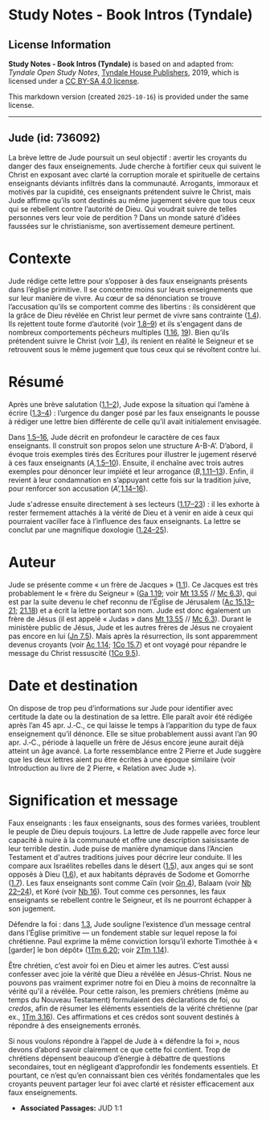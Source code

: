 # Study Notes - Book Intros (Tyndale)

## License Information

**Study Notes - Book Intros (Tyndale)** is based on and adapted from: _Tyndale Open Study Notes_, [Tyndale House Publishers](https://tyndaleopenresources.com/), 2019, which is licensed under a [CC BY-SA 4.0 license](https://creativecommons.org/licenses/by-sa/4.0/legalcode.en).

This markdown version (created `2025-10-16`) is provided under the same license.



--------------------------------

## Jude (id: 736092)

La brève lettre de Jude poursuit un seul objectif : avertir les croyants du danger des faux enseignements. Jude cherche à fortifier ceux qui suivent le Christ en exposant avec clarté la corruption morale et spirituelle de certains enseignants déviants infiltrés dans la communauté. Arrogants, immoraux et motivés par la cupidité, ces enseignants prétendent suivre le Christ, mais Jude affirme qu’ils sont destinés au même jugement sévère que tous ceux qui se rebellent contre l’autorité de Dieu. Qui voudrait suivre de telles personnes vers leur voie de perdition ? Dans un monde saturé d’idées faussées sur le christianisme, son avertissement demeure pertinent.

Contexte
========

Jude rédige cette lettre pour s’opposer à des faux enseignants présents dans l’église primitive. Il se concentre moins sur leurs enseignements que sur leur manière de vivre. Au cœur de sa dénonciation se trouve l’accusation qu’ils se comportent comme des libertins : ils considèrent que la grâce de Dieu révélée en Christ leur permet de vivre sans contrainte ([1\.4](https://ref.ly/Jude1:4)). Ils rejettent toute forme d’autorité (voir [1\.8–9](https://ref.ly/Jude1:8-Jude1:9)) et ils s'engagent dans de nombreux comportements pécheurs multiples ([1\.16](https://ref.ly/Jude1:16), [19](https://ref.ly/Jude1:19)). Bien qu’ils prétendent suivre le Christ (voir [1\.4](https://ref.ly/Jude1:4)), ils renient en réalité le Seigneur et se retrouvent sous le même jugement que tous ceux qui se révoltent contre lui.

Résumé
======

Après une brève salutation ([1\.1–2](https://ref.ly/Jude1:1-Jude1:2)), Jude expose la situation qui l’amène à écrire ([1\.3–4](https://ref.ly/Jude1:3-Jude1:4)) : l’urgence du danger posé par les faux enseignants le pousse à rédiger une lettre bien différente de celle qu’il avait initialement envisagée.

Dans [1\.5–16](https://ref.ly/Jude1:5-Jude1:16), Jude décrit en profondeur le caractère de ces faux enseignants. Il construit son propos selon une structure A\-B\-A’. D’abord, il évoque trois exemples tirés des Écritures pour illustrer le jugement réservé à ces faux enseignants (*A,*[1\.5–10](https://ref.ly/Jude1:5-Jude1:10)). Ensuite, il enchaîne avec trois autres exemples pour dénoncer leur impiété et leur arrogance (*B,*[1\.11–13](https://ref.ly/Jude1:11-Jude1:13)). Enfin, il revient à leur condamnation en s’appuyant cette fois sur la tradition juive, pour renforcer son accusation (*A’,*[1\.14–16](https://ref.ly/Jude1:14-Jude1:16)).

Jude s'adresse ensuite directement à ses lecteurs ([1\.17–23](https://ref.ly/Jude1:17-Jude1:23)) : il les exhorte à rester fermement attachés à la vérité de Dieu et à venir en aide à ceux qui pourraient vaciller face à l’influence des faux enseignants. La lettre se conclut par une magnifique doxologie ([1\.24–25](https://ref.ly/Jude1:24-Jude1:25)).

Auteur
======

Jude se présente comme « un frère de Jacques » ([1\.1](https://ref.ly/Jude1:1)). Ce Jacques est très probablement le « frère du Seigneur » ([Ga 1\.19](https://ref.ly/Gal1:19); voir [Mt 13\.55](https://ref.ly/Matt13:55) // [Mc 6\.3](https://ref.ly/Mark6:3)), qui est par la suite devenu le chef reconnu de l’Église de Jérusalem ([Ac 15\.13–21](https://ref.ly/Acts15:13-Acts15:21); [21\.18](https://ref.ly/Acts21:18)) et a écrit la lettre portant son nom. Jude est donc également un frère de Jésus (il est appelé « Judas » dans [Mt 13\.55](https://ref.ly/Matt13:55) // [Mc 6\.3](https://ref.ly/Mark6:3)). Durant le ministère public de Jésus, Jude et les autres frères de Jésus ne croyaient pas encore en lui ([Jn 7\.5](https://ref.ly/John7:5)). Mais après la résurrection, ils sont apparemment devenus croyants (voir [Ac 1\.14](https://ref.ly/Acts1:14); [1Co 15\.7](https://ref.ly/1Cor15:7)) et ont voyagé pour répandre le message du Christ ressuscité ([1Co 9\.5](https://ref.ly/1Cor9:5)).

Date et destination
===================

On dispose de trop peu d’informations sur Jude pour identifier avec certitude la date ou la destination de sa lettre. Elle paraît avoir été rédigée après l’an 45 apr. J.‑C., ce qui laisse le temps à l’apparition du type de faux enseignement qu’il dénonce. Elle se situe probablement aussi avant l’an 90 apr. J.‑C., période à laquelle un frère de Jésus encore jeune aurait déjà atteint un âge avancé. La forte ressemblance entre 2 Pierre et Jude suggère que les deux lettres aient pu être écrites à une époque similaire (voir Introduction au livre de 2 Pierre, « Relation avec Jude »).

Signification et message
========================

Faux enseignants : les faux enseignants, sous des formes variées, troublent le peuple de Dieu depuis toujours. La lettre de Jude rappelle avec force leur capacité à nuire à la communauté et offre une description saisissante de leur terrible destin. Jude puise de manière dynamique dans l’Ancien Testament et d'autres traditions juives pour décrire leur conduite. Il les compare aux Israélites rebelles dans le désert ([1\.5](https://ref.ly/Jude1:5)), aux anges qui se sont opposés à Dieu ([1\.6](https://ref.ly/Jude1:6)), et aux habitants dépravés de Sodome et Gomorrhe ([1\.7](https://ref.ly/Jude1:7)). Les faux enseignants sont comme Caïn (voir [Gn 4](https://ref.ly/Gen4:1-Gen4:26)), Balaam (voir [Nb 22–24](https://ref.ly/Num22:1-Num24:25)), et Koré (voir [Nb 16](https://ref.ly/Num16:1-Num16:50)). Tout comme ces personnes, les faux enseignants se rebellent contre le Seigneur, et ils ne pourront échapper à son jugement.

Défendre la foi : dans [1\.3](https://ref.ly/Jude1:3), Jude souligne l’existence d’un message central dans l’Église primitive — un fondement stable sur lequel repose la foi chrétienne. Paul exprime la même conviction lorsqu’il exhorte Timothée à « \[garder] le bon dépôt» ([1Tm 6\.20](https://ref.ly/1Tim6:20); voir [2Tm 1\.14](https://ref.ly/2Tim1:14)).

Être chrétien, c’est avoir foi en Dieu et aimer les autres. C’est aussi confesser avec joie la vérité que Dieu a révélée en Jésus\-Christ. Nous ne pouvons pas vraiment exprimer notre foi en Dieu à moins de reconnaître la vérité qu'il a révélée. Pour cette raison, les premiers chrétiens (même au temps du Nouveau Testament) formulaient des déclarations de foi, ou *credos*, afin de résumer les éléments essentiels de la vérité chrétienne (par ex., [1Tm 3\.16](https://ref.ly/1Tim3:16)). Ces affirmations et ces crédos sont souvent destinés à répondre à des enseignements erronés.

Si nous voulons répondre à l’appel de Jude à « défendre la foi », nous devons d’abord savoir clairement ce que cette foi contient. Trop de chrétiens dépensent beaucoup d’énergie à débattre de questions secondaires, tout en négligeant d’approfondir les fondements essentiels. Et pourtant, ce n’est qu’en connaissant bien ces vérités fondamentales que les croyants peuvent partager leur foi avec clarté et résister efficacement aux faux enseignements.

* **Associated Passages:** JUD 1:1

